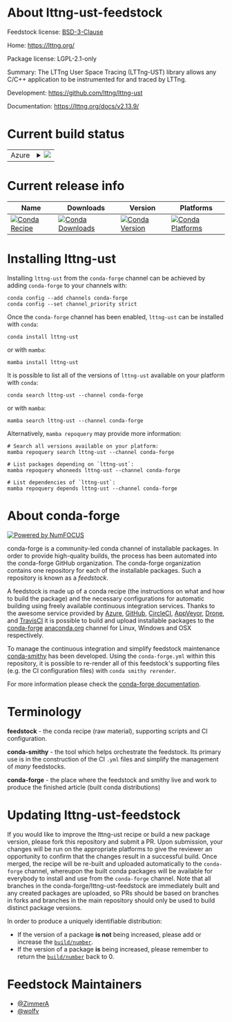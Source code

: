 About lttng-ust-feedstock
=========================

Feedstock license: [BSD-3-Clause](https://github.com/conda-forge/lttng-ust-feedstock/blob/main/LICENSE.txt)

Home: https://lttng.org/

Package license: LGPL-2.1-only

Summary: The LTTng User Space Tracing (LTTng-UST) library allows any C/C++ application to be instrumented for and traced by LTTng.

Development: https://github.com/lttng/lttng-ust

Documentation: https://lttng.org/docs/v2.13.9/

Current build status
====================


<table>
    
  <tr>
    <td>Azure</td>
    <td>
      <details>
        <summary>
          <a href="https://dev.azure.com/conda-forge/feedstock-builds/_build/latest?definitionId=10956&branchName=main">
            <img src="https://dev.azure.com/conda-forge/feedstock-builds/_apis/build/status/lttng-ust-feedstock?branchName=main">
          </a>
        </summary>
        <table>
          <thead><tr><th>Variant</th><th>Status</th></tr></thead>
          <tbody><tr>
              <td>linux_64</td>
              <td>
                <a href="https://dev.azure.com/conda-forge/feedstock-builds/_build/latest?definitionId=10956&branchName=main">
                  <img src="https://dev.azure.com/conda-forge/feedstock-builds/_apis/build/status/lttng-ust-feedstock?branchName=main&jobName=linux&configuration=linux%20linux_64_" alt="variant">
                </a>
              </td>
            </tr><tr>
              <td>linux_aarch64</td>
              <td>
                <a href="https://dev.azure.com/conda-forge/feedstock-builds/_build/latest?definitionId=10956&branchName=main">
                  <img src="https://dev.azure.com/conda-forge/feedstock-builds/_apis/build/status/lttng-ust-feedstock?branchName=main&jobName=linux&configuration=linux%20linux_aarch64_" alt="variant">
                </a>
              </td>
            </tr><tr>
              <td>linux_ppc64le</td>
              <td>
                <a href="https://dev.azure.com/conda-forge/feedstock-builds/_build/latest?definitionId=10956&branchName=main">
                  <img src="https://dev.azure.com/conda-forge/feedstock-builds/_apis/build/status/lttng-ust-feedstock?branchName=main&jobName=linux&configuration=linux%20linux_ppc64le_" alt="variant">
                </a>
              </td>
            </tr>
          </tbody>
        </table>
      </details>
    </td>
  </tr>
</table>

Current release info
====================

| Name | Downloads | Version | Platforms |
| --- | --- | --- | --- |
| [![Conda Recipe](https://img.shields.io/badge/recipe-lttng--ust-green.svg)](https://anaconda.org/conda-forge/lttng-ust) | [![Conda Downloads](https://img.shields.io/conda/dn/conda-forge/lttng-ust.svg)](https://anaconda.org/conda-forge/lttng-ust) | [![Conda Version](https://img.shields.io/conda/vn/conda-forge/lttng-ust.svg)](https://anaconda.org/conda-forge/lttng-ust) | [![Conda Platforms](https://img.shields.io/conda/pn/conda-forge/lttng-ust.svg)](https://anaconda.org/conda-forge/lttng-ust) |

Installing lttng-ust
====================

Installing `lttng-ust` from the `conda-forge` channel can be achieved by adding `conda-forge` to your channels with:

```
conda config --add channels conda-forge
conda config --set channel_priority strict
```

Once the `conda-forge` channel has been enabled, `lttng-ust` can be installed with `conda`:

```
conda install lttng-ust
```

or with `mamba`:

```
mamba install lttng-ust
```

It is possible to list all of the versions of `lttng-ust` available on your platform with `conda`:

```
conda search lttng-ust --channel conda-forge
```

or with `mamba`:

```
mamba search lttng-ust --channel conda-forge
```

Alternatively, `mamba repoquery` may provide more information:

```
# Search all versions available on your platform:
mamba repoquery search lttng-ust --channel conda-forge

# List packages depending on `lttng-ust`:
mamba repoquery whoneeds lttng-ust --channel conda-forge

# List dependencies of `lttng-ust`:
mamba repoquery depends lttng-ust --channel conda-forge
```


About conda-forge
=================

[![Powered by
NumFOCUS](https://img.shields.io/badge/powered%20by-NumFOCUS-orange.svg?style=flat&colorA=E1523D&colorB=007D8A)](https://numfocus.org)

conda-forge is a community-led conda channel of installable packages.
In order to provide high-quality builds, the process has been automated into the
conda-forge GitHub organization. The conda-forge organization contains one repository
for each of the installable packages. Such a repository is known as a *feedstock*.

A feedstock is made up of a conda recipe (the instructions on what and how to build
the package) and the necessary configurations for automatic building using freely
available continuous integration services. Thanks to the awesome service provided by
[Azure](https://azure.microsoft.com/en-us/services/devops/), [GitHub](https://github.com/),
[CircleCI](https://circleci.com/), [AppVeyor](https://www.appveyor.com/),
[Drone](https://cloud.drone.io/welcome), and [TravisCI](https://travis-ci.com/)
it is possible to build and upload installable packages to the
[conda-forge](https://anaconda.org/conda-forge) [anaconda.org](https://anaconda.org/)
channel for Linux, Windows and OSX respectively.

To manage the continuous integration and simplify feedstock maintenance
[conda-smithy](https://github.com/conda-forge/conda-smithy) has been developed.
Using the ``conda-forge.yml`` within this repository, it is possible to re-render all of
this feedstock's supporting files (e.g. the CI configuration files) with ``conda smithy rerender``.

For more information please check the [conda-forge documentation](https://conda-forge.org/docs/).

Terminology
===========

**feedstock** - the conda recipe (raw material), supporting scripts and CI configuration.

**conda-smithy** - the tool which helps orchestrate the feedstock.
                   Its primary use is in the construction of the CI ``.yml`` files
                   and simplify the management of *many* feedstocks.

**conda-forge** - the place where the feedstock and smithy live and work to
                  produce the finished article (built conda distributions)


Updating lttng-ust-feedstock
============================

If you would like to improve the lttng-ust recipe or build a new
package version, please fork this repository and submit a PR. Upon submission,
your changes will be run on the appropriate platforms to give the reviewer an
opportunity to confirm that the changes result in a successful build. Once
merged, the recipe will be re-built and uploaded automatically to the
`conda-forge` channel, whereupon the built conda packages will be available for
everybody to install and use from the `conda-forge` channel.
Note that all branches in the conda-forge/lttng-ust-feedstock are
immediately built and any created packages are uploaded, so PRs should be based
on branches in forks and branches in the main repository should only be used to
build distinct package versions.

In order to produce a uniquely identifiable distribution:
 * If the version of a package **is not** being increased, please add or increase
   the [``build/number``](https://docs.conda.io/projects/conda-build/en/latest/resources/define-metadata.html#build-number-and-string).
 * If the version of a package **is** being increased, please remember to return
   the [``build/number``](https://docs.conda.io/projects/conda-build/en/latest/resources/define-metadata.html#build-number-and-string)
   back to 0.

Feedstock Maintainers
=====================

* [@ZimmerA](https://github.com/ZimmerA/)
* [@wolfv](https://github.com/wolfv/)

